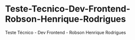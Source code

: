 # Teste-Tecnico-Dev-Frontend-Robson-Henrique-Rodrigues
Teste Técnico - Dev Frontend - Robson Henrique Rodrigues
